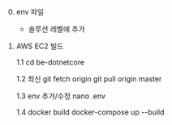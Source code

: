 0. env 파일
    - 솔루션 레벨에 추가

1. AWS EC2 빌드

      1.1 cd be-dotnetcore
        
      1.2 최신
      git fetch origin
      git pull origin master
    
      1.3 env 추가/수정
      nano .env
      
      1.4 docker build
      docker-compose up --build
    
    
